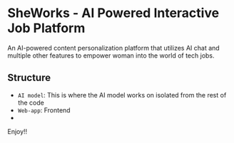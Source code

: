 # SheWorks - AI Powered Interactive Job Platform
An AI-powered content personalization platform that utilizes AI chat and multiple other features to empower woman into the world of tech jobs.

## Structure
- `AI model`: This is where the AI model works on isolated from the rest of the code
- `Web-app`: Frontend 
- 


Enjoy!!
